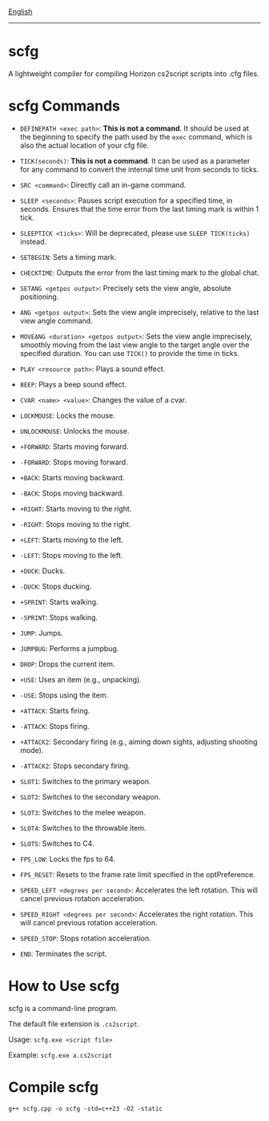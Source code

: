 [English](/README_en_us.md)

---

# scfg
A lightweight compiler for compiling Horizon cs2script scripts into .cfg files.

# scfg Commands

- `DEFINEPATH <exec path>`: **This is not a command**. It should be used at the beginning to specify the path used by the `exec` command, which is also the actual location of your cfg file.
- `TICK(seconds)`: **This is not a command**. It can be used as a parameter for any command to convert the internal time unit from seconds to ticks.

- `SRC <command>`: Directly call an in-game command.
- `SLEEP <seconds>`: Pauses script execution for a specified time, in seconds. Ensures that the time error from the last timing mark is within 1 tick.
- `SLEEPTICK <ticks>`: Will be deprecated, please use `SLEEP TICK(ticks)` instead.
- `SETBEGIN`: Sets a timing mark.
- `CHECKTIME`: Outputs the error from the last timing mark to the global chat.

- `SETANG <getpos output>`: Precisely sets the view angle, absolute positioning.
- `ANG <getpos output>`: Sets the view angle imprecisely, relative to the last view angle command.
- `MOVEANG <duration> <getpos output>`: Sets the view angle imprecisely, smoothly moving from the last view angle to the target angle over the specified duration. You can use `TICK()` to provide the time in ticks.

- `PLAY <resource path>`: Plays a sound effect.
- `BEEP`: Plays a beep sound effect.

- `CVAR <name> <value>`: Changes the value of a cvar.

- `LOCKMOUSE`: Locks the mouse.
- `UNLOCKMOUSE`: Unlocks the mouse.

- `+FORWARD`: Starts moving forward.
- `-FORWARD`: Stops moving forward.
- `+BACK`: Starts moving backward.
- `-BACK`: Stops moving backward.
- `+RIGHT`: Starts moving to the right.
- `-RIGHT`: Stops moving to the right.
- `+LEFT`: Starts moving to the left.
- `-LEFT`: Stops moving to the left.
- `+DUCK`: Ducks.
- `-DUCK`: Stops ducking.
- `+SPRINT`: Starts walking.
- `-SPRINT`: Stops walking.
- `JUMP`: Jumps.
- `JUMPBUG`: Performs a jumpbug.
- `DROP`: Drops the current item.
- `+USE`: Uses an item (e.g., unpacking).
- `-USE`: Stops using the item.
- `+ATTACK`: Starts firing.
- `-ATTACK`: Stops firing.
- `+ATTACK2`: Secondary firing (e.g., aiming down sights, adjusting shooting mode).
- `-ATTACK2`: Stops secondary firing.
- `SLOT1`: Switches to the primary weapon.
- `SLOT2`: Switches to the secondary weapon.
- `SLOT3`: Switches to the melee weapon.
- `SLOT4`: Switches to the throwable item.
- `SLOT5`: Switches to C4.

- `FPS_LOW`: Locks the fps to 64.
- `FPS_RESET`: Resets to the frame rate limit specified in the optPreference.

- `SPEED_LEFT <degrees per second>`: Accelerates the left rotation. This will cancel previous rotation acceleration.
- `SPEED_RIGHT <degrees per second>`: Accelerates the right rotation. This will cancel previous rotation acceleration.
- `SPEED_STOP`: Stops rotation acceleration.

- `END`: Terminates the script.

# How to Use scfg

scfg is a command-line program.

The default file extension is `.cs2script`.

Usage: `scfg.exe <script file>`

Example: `scfg.exe a.cs2script`

# Compile scfg

`g++ scfg.cpp -o scfg -std=c++23 -O2 -static`
